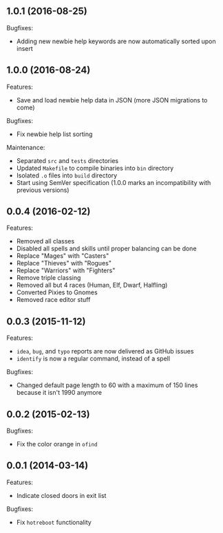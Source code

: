 ## 1.0.1 (2016-08-25)

Bugfixes:

* Adding new newbie help keywords are now automatically sorted upon insert

## 1.0.0 (2016-08-24)

Features:
* Save and load newbie help data in JSON (more JSON migrations to come)

Bugfixes:

* Fix newbie help list sorting

Maintenance:

* Separated `src` and `tests` directories
* Updated `Makefile` to compile binaries into `bin` directory
* Isolated `.o` files into `build` directory
* Start using SemVer specification (1.0.0 marks an incompatibility with previous versions)

## 0.0.4 (2016-02-12)

Features:

* Removed all classes
* Disabled all spells and skills until proper balancing can be done
* Replace "Mages" with "Casters"
* Replace "Thieves" with "Rogues"
* Replace "Warriors" with "Fighters"
* Remove triple classing
* Removed all but 4 races (Human, Elf, Dwarf, Halfling)
* Converted Pixies to Gnomes
* Removed race editor stuff

## 0.0.3 (2015-11-12)

Features:

* `idea`, `bug`, and `typo` reports are now delivered as GitHub issues
* `identify` is now a regular command, instead of a spell

Bugfixes:

* Changed default page length to 60 with a maximum of 150 lines because it isn't 1990 anymore

## 0.0.2 (2015-02-13)

Bugfixes:

* Fix the color orange in `ofind`

## 0.0.1 (2014-03-14)

Features:

* Indicate closed doors in exit list

Bugfixes:

* Fix `hotreboot` functionality

